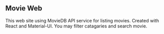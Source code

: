 ## Movie Web
This web site using MovieDB API service for listing movies. Created with React and Material-UI. 
You may filter catagaries and search movie. 
